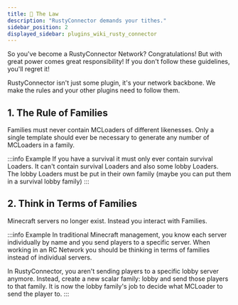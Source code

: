 ```yaml
---
title: 📜 The Law
description: "RustyConnector demands your tithes."
sidebar_position: 2
displayed_sidebar: plugins_wiki_rusty_connector
---
```


So you've become a RustyConnector Network? Congratulations!
But with great power comes great responsibility! If you don't follow these guidelines, you'll regret it!

RustyConnector isn't just some plugin, it's your network backbone. We make the rules and your other plugins need to follow them.

## 1. The Rule of Families
Families must never contain <MCLoaderTag>MCLoaders</MCLoaderTag> of different likenesses.
Only a single template should ever be necessary to generate any number of MCLoaders in a family.

:::info Example
If you have a <StaticFamilyTag>survival</StaticFamilyTag> it must only ever contain survival Loaders. It can't contain survival Loaders and also some lobby Loaders.
The lobby Loaders must be put in their own family (maybe you can put them in a <ScalarFamilyTag>survival lobby</ScalarFamilyTag> family)
:::

## 2. Think in Terms of Families
Minecraft servers no longer exist. Instead you interact with Families.

:::info Example
In traditional Minecraft management, you know each server individually by name and you send players to a specific server.
When working in an RC Network you should be thinking in terms of families instead of individual servers.

In RustyConnector, you aren't sending players to a specific lobby server anymore.
Instead, create a new scalar family: <ScalarFamilyTag>lobby</ScalarFamilyTag> and send those players to that family.
It is now the <ScalarFamilyTag>lobby</ScalarFamilyTag> family's job to decide what <MCLoaderTag>MCLoader</MCLoaderTag> to send the player to.
:::